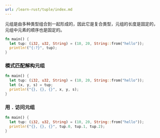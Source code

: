 ```yaml
---
url: /learn-rust/tuple/index.md
---
```

元组是由多种类型组合到一起形成的，因此它是复合类型，元组的长度是固定的，元组中元素的顺序也是固定的。

```rust
fn main() {
  let tup: (i32, u32, String) = (10, 20, String::from("hello"));
  println!("{:?}", tup);
}
```

### 模式匹配解构元组

```rust
fn main() {
  let tup: (i32, u32, String) = (10, 20, String::from("hello"));
  let (x, y, s) = tup;
  println!("{}, {}, {}", x, y, s);
}
```

### 用 `.` 访问元组

```rust
fn main() {
  let tup: (i32, u32, String) = (10, 20, String::from("hello"));
  println!("{}, {}, {}", tup.0, tup.1, tup.2);
}
```
